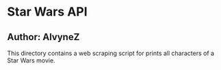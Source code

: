 # Star Wars API
## Author: AlvyneZ
This directory contains a web scraping script for prints all characters of a Star Wars movie.
